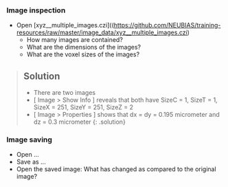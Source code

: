 ### Image inspection

- Open [xyz__multiple_images.czi]((https://github.com/NEUBIAS/training-resources/raw/master/image_data/xyz__multiple_images.czi)
  - How many images are contained?
  - What are the dimensions of the images?
  - What are the voxel sizes of the images? 

> ## Solution
> - There are two images 
> - [ Image > Show Info ] reveals that both have SizeC = 1, SizeT = 1, SizeX = 251, SizeY = 251, SizeZ = 2
> - [ Image > Properties ] shows that dx = dy = 0.195 micrometer and dz = 0.3 micrometer
{: .solution}

### Image saving

- Open ...
- Save as ...
- Open the saved image: What has changed as compared to the original image? 
